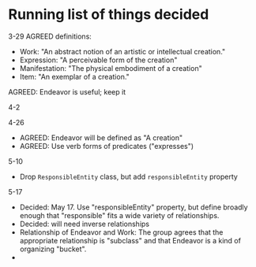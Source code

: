 # Running list of things decided
3-29
AGREED definitions:
* Work: "An abstract notion of an artistic or intellectual creation."
* Expression: "A perceivable form of the creation"
* Manifestation: "The physical embodiment of a creation"
* Item: "An exemplar of a creation."

AGREED: Endeavor is useful; keep it

4-2

4-26
* AGREED: Endeavor will be defined as "A creation"
* AGREED: Use verb forms of predicates ("expresses")

5-10
* Drop `ResponsibleEntity` class, but add `responsibleEntity` property

5-17
* Decided: May 17. Use "responsibleEntity" property, but define broadly enough that "responsible" fits a wide variety of relationships.
* Decided: will need inverse relationships
* Relationship of Endeavor and Work: The group agrees that the appropriate relationship is "subclass" and that Endeavor is a kind of organizing "bucket".
* 
